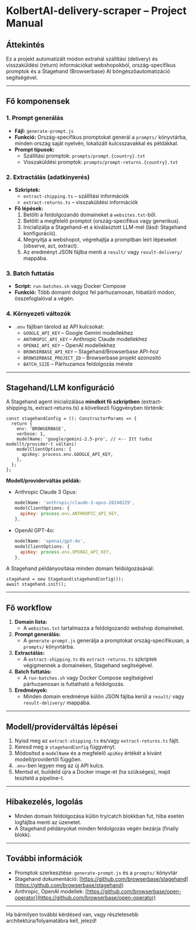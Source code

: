 # KolbertAI-delivery-scraper – Project Manual

## Áttekintés
Ez a projekt automatizált módon extrahál szállítási (delivery) és visszaküldési (return) információkat webshopokból, ország-specifikus promptok és a Stagehand (Browserbase) AI böngészőautomatizáció segítségével.

---

## Fő komponensek

### 1. Prompt generálás
- **Fájl:** `generate-prompt.js`
- **Funkció:** Ország-specifikus promptokat generál a `prompts/` könyvtárba, minden ország saját nyelvén, lokalizált kulcsszavakkal és példákkal.
- **Prompt típusok:**
  - Szállítási promptok: `prompts/prompt.{country}.txt`
  - Visszaküldési promptok: `prompts/prompt-returns.{country}.txt`

### 2. Extractálás (adatkinyerés)
- **Szkriptek:**
  - `extract-shipping.ts` – szállítási információk
  - `extract-returns.ts` – visszaküldési információk
- **Fő lépések:**
  1. Betölti a feldolgozandó domaineket a `websites.txt`-ből.
  2. Betölti a megfelelő promptot (ország-specifikus vagy generikus).
  3. Inicializálja a Stagehand-et a kiválasztott LLM-mel (lásd: Stagehand konfiguráció).
  4. Megnyitja a webshopot, végrehajtja a promptban leírt lépéseket (observe, act, extract).
  5. Az eredményt JSON fájlba menti a `result/` vagy `result-delivery/` mappába.

### 3. Batch futtatás
- **Script:** `run-batches.sh` vagy Docker Compose
- **Funkció:** Több domaint dolgoz fel párhuzamosan, hibatűrő módon, összefoglalóval a végén.

### 4. Környezeti változók
- `.env` fájlban tárolod az API kulcsokat:
  - `GOOGLE_API_KEY` – Google Gemini modellekhez
  - `ANTHROPIC_API_KEY` – Anthropic Claude modellekhez
  - `OPENAI_API_KEY` – OpenAI modellekhez
  - `BROWSERBASE_API_KEY` – Stagehand/Browserbase API-hoz
  - `BROWSERBASE_PROJECT_ID` – Browserbase projekt azonosító
  - `BATCH_SIZE` – Párhuzamos feldolgozás mérete

---

## Stagehand/LLM konfiguráció

A Stagehand agent inicializálása **mindkét fő szkriptben** (extract-shipping.ts, extract-returns.ts) a következő függvényben történik:

```
const stagehandConfig = (): ConstructorParams => {
  return {
    env: 'BROWSERBASE',
    verbose: 1,
    modelName: 'google/gemini-2.5-pro', // <-- Itt tudsz modellt/provider-t váltani!
    modelClientOptions: {
      apiKey: process.env.GOOGLE_API_KEY,
    },
  };
};
```

**Modell/providerváltás példák:**
- Anthropic Claude 3 Opus:
  ```js
  modelName: 'anthropic/claude-3-opus-20240229',
  modelClientOptions: {
    apiKey: process.env.ANTHROPIC_API_KEY,
  },
  ```
- OpenAI GPT-4o:
  ```js
  modelName: 'openai/gpt-4o',
  modelClientOptions: {
    apiKey: process.env.OPENAI_API_KEY,
  },
  ```

A Stagehand példányosítása minden domain feldolgozásánál:
```
stagehand = new Stagehand(stagehandConfig());
await stagehand.init();
```

---

## Fő workflow

1. **Domain lista:**
   - A `websites.txt` tartalmazza a feldolgozandó webshop domaineket.
2. **Prompt generálás:**
   - A `generate-prompt.js` generálja a promptokat ország-specifikusan, a `prompts/` könyvtárba.
3. **Extractálás:**
   - A `extract-shipping.ts` és `extract-returns.ts` szkriptek végigmennek a domaineken, Stagehand segítségével.
4. **Batch futtatás:**
   - A `run-batches.sh` vagy Docker Compose segítségével párhuzamosan is futtatható a feldolgozás.
5. **Eredmények:**
   - Minden domain eredménye külön JSON fájlba kerül a `result/` vagy `result-delivery/` mappába.

---

## Modell/providerváltás lépései

1. Nyisd meg az `extract-shipping.ts` és/vagy `extract-returns.ts` fájlt.
2. Keresd meg a `stagehandConfig` függvényt.
3. Módosítsd a `modelName` és a megfelelő `apiKey` értékét a kívánt modell/providertől függően.
4. `.env`-ben legyen meg az új API kulcs.
5. Mentsd el, buildeld újra a Docker image-et (ha szükséges), majd teszteld a pipeline-t.

---

## Hibakezelés, logolás
- Minden domain feldolgozása külön try/catch blokkban fut, hiba esetén logfájlba menti az üzenetet.
- A Stagehand példányokat minden feldolgozás végén bezárja (finally blokk).

---

## További információk
- Promptok szerkesztése: `generate-prompt.js` és a `prompts/` könyvtár
- Stagehand dokumentáció: [https://github.com/browserbase/stagehand](https://github.com/browserbase/stagehand)
- Anthropic, OpenAI modellek: [https://github.com/browserbase/open-operator](https://github.com/browserbase/open-operator)

---

Ha bármilyen további kérdésed van, vagy részletesebb architektúra/folyamatábra kell, jelezd! 